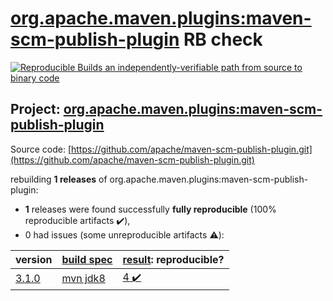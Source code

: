 [org.apache.maven.plugins:maven-scm-publish-plugin](https://search.maven.org/artifact/org.apache.maven.plugins/maven-scm-publish-plugin/) RB check
=======

[![Reproducible Builds](https://reproducible-builds.org/images/logos/rb.svg) an independently-verifiable path from source to binary code](https://reproducible-builds.org/)

## Project: [org.apache.maven.plugins:maven-scm-publish-plugin](https://search.maven.org/artifact/org.apache.maven.plugins/maven-scm-publish-plugin/)

Source code: [https://github.com/apache/maven-scm-publish-plugin.git](https://github.com/apache/maven-scm-publish-plugin.git)

rebuilding **1 releases** of org.apache.maven.plugins:maven-scm-publish-plugin:
- **1** releases were found successfully **fully reproducible** (100% reproducible artifacts :heavy_check_mark:),
- 0 had issues (some unreproducible artifacts :warning:):

| version | [build spec](BUILDSPEC.md) | [result](https://reproducible-builds.org/docs/jvm/): reproducible? |
| -- | --------- | ------ |
| [3.1.0](https://search.maven.org/artifact/org.apache.maven.plugins/maven-scm-publish-plugin/3.1.0/pom) | [mvn jdk8](maven-scm-publish-plugin-3.1.0.buildspec) | [4 :heavy_check_mark: ](maven-scm-publish-plugin-3.1.0.buildcompare) |
